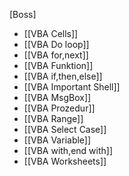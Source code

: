 [Boss]
- [[VBA Cells]]
- [[VBA Do loop]]
- [[VBA for,next]]
- [[VBA Funktion]]
- [[VBA if,then,else]]
- [[VBA Important Shell]]
- [[VBA MsgBox]]
- [[VBA Prozedur]]
- [[VBA Range]]
- [[VBA Select Case]]
- [[VBA Variable]]
- [[VBA with,end with]]
- [[VBA Worksheets]]